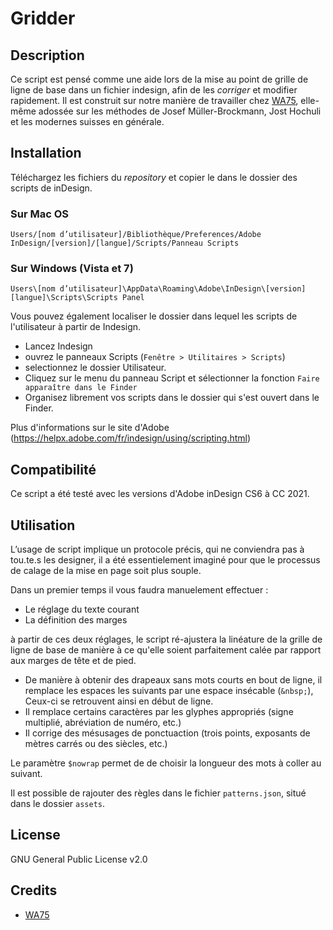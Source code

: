 # Gridder

## Description
Ce script est pensé comme une aide lors de la mise au point de grille de ligne de base dans un fichier indesign, afin de les *corriger* et modifier rapidement.
Il est construit sur notre manière de travailler chez [WA75](http://wa75.com), elle-même adossée sur les méthodes de Josef Müller-Brockmann, Jost Hochuli et les modernes suisses en générale.

## Installation
Téléchargez les fichiers du *repository* et copier le dans le dossier des scripts de inDesign.

### Sur Mac OS
`Users/[nom d’utilisateur]/Bibliothèque/Preferences/Adobe InDesign/[version]/[langue]/Scripts/Panneau Scripts`

### Sur Windows (Vista et 7)
`Users\[nom d’utilisateur]\AppData\Roaming\Adobe\InDesign\[version][langue]\Scripts\Scripts Panel`


Vous pouvez également localiser le dossier dans lequel les scripts de l'utilisateur à partir de Indesign.
- Lancez Indesign
- ouvrez le panneaux Scripts (`Fenêtre > Utilitaires > Scripts`)
- selectionnez le dossier Utilisateur.
- Cliquez sur le menu du panneau Script et sélectionner la fonction `Faire apparaître dans le Finder`
- Organisez librement vos scripts dans le dossier qui s'est ouvert dans le Finder.

Plus d'informations sur le site d'Adobe (https://helpx.adobe.com/fr/indesign/using/scripting.html)

## Compatibilité
Ce script a été testé avec les versions d'Adobe inDesign CS6 à CC 2021.

## Utilisation
L’usage de script implique un protocole précis, qui ne conviendra pas à tou.te.s les designer, il a été essentielement imaginé pour que le processus de calage de la mise en page soit plus souple.

Dans un premier temps il vous faudra manuelement effectuer :

- Le réglage du texte courant
- La définition des marges

à partir de ces deux réglages, le script ré-ajustera la linéature de la grille de ligne de base de manière à ce qu'elle soient parfaitement calée par rapport aux marges de tête et de pied.

- De manière à obtenir des drapeaux sans mots courts en bout de ligne, il remplace les espaces les suivants par une espace insécable (`&nbsp;`), Ceux-ci se retrouvent ainsi en début de ligne.
- Il remplace certains caractères par les glyphes appropriés (signe multiplié, abréviation de numéro, etc.)
- Il corrige des mésusages de ponctuaction (trois points, exposants de mètres carrés ou des siècles, etc.)

Le paramètre `$nowrap` permet de de choisir la longueur des mots à coller au suivant.

Il est possible de rajouter des règles dans le fichier `patterns.json`, situé dans le dossier `assets`.


## License

GNU General Public License v2.0

## Credits

- [WA75](https://github.com/wa75studio)
